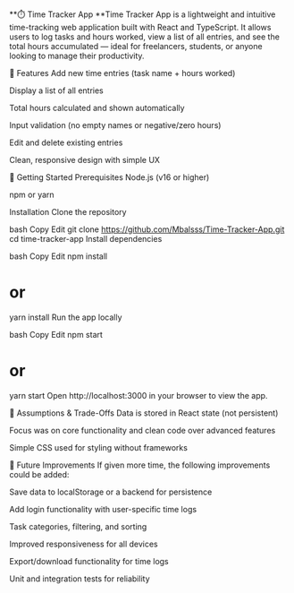 **⏱️ Time Tracker App
**Time Tracker App is a lightweight and intuitive time-tracking web application built with React and TypeScript. It allows users to log tasks and hours worked, view a list of all entries, and see the total hours accumulated — ideal for freelancers, students, or anyone looking to manage their productivity.

🔧 Features
Add new time entries (task name + hours worked)

Display a list of all entries

Total hours calculated and shown automatically

Input validation (no empty names or negative/zero hours)

Edit and delete existing entries

Clean, responsive design with simple UX

🚀 Getting Started
Prerequisites
Node.js (v16 or higher)

npm or yarn

Installation
Clone the repository

bash
Copy
Edit
git clone https://github.com/Mbalsss/Time-Tracker-App.git
cd time-tracker-app
Install dependencies

bash
Copy
Edit
npm install
# or
yarn install
Run the app locally

bash
Copy
Edit
npm start
# or
yarn start
Open http://localhost:3000 in your browser to view the app.

📌 Assumptions & Trade-Offs
Data is stored in React state (not persistent)

Focus was on core functionality and clean code over advanced features

Simple CSS used for styling without frameworks

🌱 Future Improvements
If given more time, the following improvements could be added:

Save data to localStorage or a backend for persistence

Add login functionality with user-specific time logs

Task categories, filtering, and sorting

Improved responsiveness for all devices

Export/download functionality for time logs

Unit and integration tests for reliability
